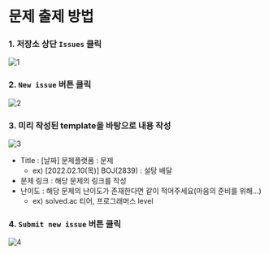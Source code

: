 # 문제 출제 방법

### 1. 저장소 상단 `Issues` 클릭
![1](https://user-images.githubusercontent.com/68011320/152196127-ec80af72-fb90-4602-a98e-c216cd3d18be.png)

### 2. `New issue` 버튼 클릭
![2](https://user-images.githubusercontent.com/68011320/152196197-1d6c7f4a-911a-42f1-90bb-683aa173719a.png)

### 3. 미리 작성된 template을 바탕으로 내용 작성
![3](https://user-images.githubusercontent.com/68011320/152196227-819ff119-6c5a-4510-bce4-1ce2cf0c8c31.png)

- Title : [날짜] 문제플랫폼 : 문제
  - ex) [2022.02.10(목)] BOJ(2839) : 설탕 배달
- 문제 링크 : 해당 문제의 링크를 작성
- 난이도 : 해당 문제의 난이도가 존재한다면 같이 적어주세요(마음의 준비를 위해...)
  - ex) solved.ac 티어, 프로그래머스 level

### 4. `Submit new issue` 버튼 클릭
![4](https://user-images.githubusercontent.com/68011320/152196245-9ba3ef34-4f79-480a-b131-87f9d5495c21.png)
